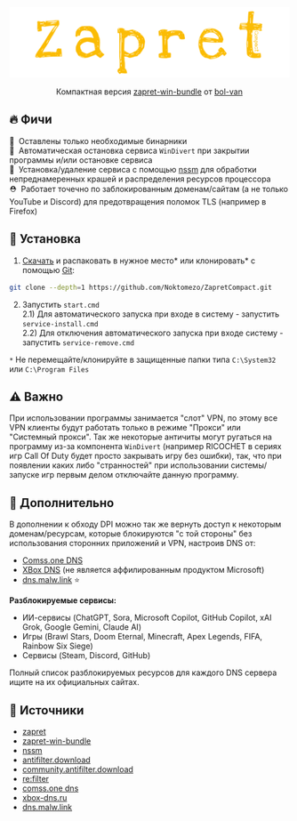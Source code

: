 <div align="center">
	<img src="assets/thumbnail.svg" alt="thumbnail"/>
	<p>Компактная версия <a href="https://github.com/bol-van/zapret-win-bundle">zapret-win-bundle</a> от <a href="https://github.com/bol-van">bol-van</a></p>
</div>

## 🔥 Фичи

🍃&nbsp; Оставлены только необходимые бинарники<br> 🧹&nbsp; Автоматическая
остановка сервиса `WinDivert` при закрытии программы и/или остановке сервиса<br>
💾&nbsp; Установка/удаление сервиса с помощью [nssm](https://nssm.cc/) для
обработки непреднамеренных крашей и распределения ресурсов процессора<br>
⛑️&nbsp; Работает точечно по заблокированным доменам/сайтам (а не только YouTube
и Discord) для предотвращения поломок TLS (например в Firefox)

## 🧩 Установка

1. [Скачать](https://github.com/Noktomezo/ZapretCompact/releases/latest/download/ZapretCompact.zip)
   и распаковать в нужное место\* или клонировать\* c помощью
   [Git](https://git-scm.com/downloads):

```bash
git clone --depth=1 https://github.com/Noktomezo/ZapretCompact.git
```

2. Запустить `start.cmd`<br> 2.1) Для автоматического запуска при входе в
   систему - запустить `service-install.cmd`<br> 2.2) Для отключения
   автоматического запуска при входе систему - запустить `service-remove.cmd`

`*` Не перемещайте/клонируйте в защищенные папки типа `C:\System32` или
`C:\Program Files`

## ⚠️ Важно

При использовании программы занимается "слот" VPN, по этому все VPN клиенты
будут работать только в режиме "Прокси" или "Системный прокси". Так же некоторые
античиты могут ругаться на программу из-за компонента `WinDivert` (например
RICOCHET в сериях игр Call Of Duty будет просто закрывать игру без ошибки), так,
что при появлении каких либо "странностей" при использовании системы/запуске игр
первым делом отключайте данную программу.

## 🧐 Дополнительно

В дополнении к обходу DPI можно так же вернуть доступ к некоторым
доменам/ресурсам, которые блокируются "с той стороны" без использования
сторонних приложений и VPN, настроив DNS от:

- [Comss.one DNS](https://www.comss.ru/page.php?id=7315)
- [XBox DNS](https://xbox-dns.ru/) (не является аффилированным продуктом
  Microsoft)
- [dns.malw.link](https://info.dns.malw.link/) ⭐

**Разблокируемые сервисы:**

- ИИ-сервисы (ChatGPT, Sora, Microsoft Copilot, GitHub Copilot, xAI Grok, Google
  Gemini, Claude AI)
- Игры (Brawl Stars, Doom Eternal, Minecraft, Apex Legends, FIFA, Rainbow Six
  Siege)
- Сервисы (Steam, Discord, GitHub)

Полный список разблокируемых ресурсов для каждого DNS сервера ищите на их
официальных сайтах.

## 👾 Источники

- [zapret](https://github.com/bol-van/zapret)
- [zapret-win-bundle](https://github.com/bol-van/zapret-win-bundle)
- [nssm](https://github.com/kirillkovalenko/nssm)
- [antifilter.download](https://antifilter.download)
- [community.antifilter.download](https://community.antifilter.download)
- [re:filter](https://github.com/1andrevich/Re-filter-lists)
- [comss.one dns](https://www.comss.ru/page.php?id=7315)
- [xbox-dns.ru](https://xbox-dns.ru)
- [dns.malw.link](https://info.dns.malw.link/)
